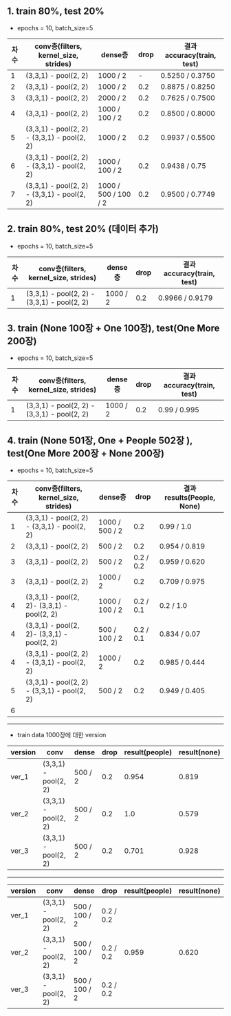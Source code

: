 ## 1. train 80%, test 20%

- epochs = 10, batch_size=5

| 차수 | conv층(filters, kernel_size, strides)       | dense층              | drop | 결과 accuracy(train, test) |
| ---- | ------------------------------------------- | -------------------- | ---- | -------------------------- |
| 1    | (3,3,1) - pool(2, 2)                        | 1000 / 2             | -    | 0.5250 / 0.3750            |
| 2    | (3,3,1) - pool(2, 2)                        | 1000 / 2             | 0.2  | 0.8875 / 0.8250            |
| 3    | (3,3,1) - pool(2, 2)                        | 2000 / 2             | 0.2  | 0.7625 / 0.7500            |
| 4    | (3,3,1) - pool(2, 2)                        | 1000 / 100 / 2       | 0.2  | 0.8500 / 0.8000            |
| 5    | (3,3,1) - pool(2, 2) - (3,3,1) - pool(2, 2) | 1000 / 2             | 0.2  | 0.9937 / 0.5500            |
| 6    | (3,3,1) - pool(2, 2) - (3,3,1) - pool(2, 2) | 1000 / 100 / 2       | 0.2  | 0.9438 / 0.75              |
| 7    | (3,3,1) - pool(2, 2) - (3,3,1) - pool(2, 2) | 1000 / 500 / 100 / 2 | 0.2  | 0.9500 / 0.7749            |

## 2. train 80%, test 20% (데이터 추가)

- epochs = 10, batch_size=5

| 차수 | conv층(filters, kernel_size, strides)       | dense층  | drop | 결과 accuracy(train, test) |
| ---- | ------------------------------------------- | -------- | ---- | -------------------------- |
| 1    | (3,3,1) - pool(2, 2) - (3,3,1) - pool(2, 2) | 1000 / 2 | 0.2  | 0.9966 / 0.9179            |

## 3. train (None 100장 + One 100장), test(One More 200장)

- epochs = 10, batch_size=5

| 차수 | conv층(filters, kernel_size, strides)       | dense층  | drop | 결과 accuracy(train, test) |
| ---- | ------------------------------------------- | -------- | ---- | -------------------------- |
| 1    | (3,3,1) - pool(2, 2) - (3,3,1) - pool(2, 2) | 1000 / 2 | 0.2  | 0.99 / 0.995               |

## 4. train (None 501장, One + People 502장 ), test(One More 200장 + None 200장)

- epochs = 10, batch_size=5

| 차수 | conv층(filters, kernel_size, strides)       | dense층        | drop      | 결과 results(People, None) |
| ---- | ------------------------------------------- | -------------- | --------- | -------------------------- |
| 1    | (3,3,1) - pool(2, 2) - (3,3,1) - pool(2, 2) | 1000 / 500 / 2 | 0.2       | 0.99 / 1.0                 |
| 2    | (3,3,1) - pool(2, 2)                        | 500 / 2        | 0.2       | 0.954 / 0.819              |
| 3    | (3,3,1) - pool(2, 2)                        | 500 / 2      | 0.2 / 0.2 | 0.959 / 0.620 |
| 3    | (3,3,1) - pool(2, 2)                        | 1000 / 2       | 0.2 | 0.709 / 0.975              |
| 4    | (3,3,1) - pool(2, 2)- (3,3,1) - pool(2, 2)  | 1000 / 100 / 2 | 0.2 / 0.1 |0.2 / 1.0|
| 4    | (3,3,1) - pool(2, 2)- (3,3,1) - pool(2, 2)  | 500 / 100 / 2 | 0.2 / 0.1 |0.834 / 0.07|
| 4    | (3,3,1) - pool(2, 2) - (3,3,1) - pool(2, 2) | 1000 / 2       | 0.2       | 0.985 / 0.444              |
| 5    | (3,3,1) - pool(2, 2) - (3,3,1) - pool(2, 2) | 500 / 2        | 0.2       | 0.949 / 0.405              |
| 6    |                                             |                |           |                            |

---

- train data 1000장에 대한 version

| version | conv                 | dense   | drop | result(people) | result(none) |
| ------- | -------------------- | ------- | ---- | -------------- | ------------ |
| ver_1   | (3,3,1) - pool(2, 2) | 500 / 2 | 0.2  | 0.954          | 0.819        |
| ver_2   | (3,3,1) - pool(2, 2) | 500 / 2 | 0.2  | 1.0            | 0.579        |
| ver_3   | (3,3,1) - pool(2, 2) | 500 / 2 | 0.2  | 0.701          | 0.928        |

---

| version | conv                 | dense         | drop      | result(people) | result(none) |
| ------- | -------------------- | ------------- | --------- | -------------- | ------------ |
| ver_1   | (3,3,1) - pool(2, 2) | 500 / 100 / 2 | 0.2 / 0.2 |                |              |
| ver_2   | (3,3,1) - pool(2, 2) | 500 / 100 / 2 | 0.2 / 0.2 | 0.959          | 0.620        |
| ver_3   | (3,3,1) - pool(2, 2) | 500 / 100 / 2 | 0.2 / 0.2 |                |              |